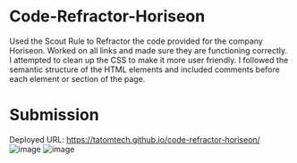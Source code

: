 # Code-Refractor-Horiseon
Used the Scout Rule to Refractor the code provided for the company Horiseon. Worked on all links and made sure they are functioning correctly. I attempted to clean up the CSS to make it more user friendly. I followed the semantic structure of the HTML elements and included comments before each element or section of the page.

 # Submission
Deployed URL:  https://tatomtech.github.io/code-refractor-horiseon/
![image](https://user-images.githubusercontent.com/94080507/146048357-f2c1d0ff-d209-4388-b07d-968be04e73f7.png)
![image](https://user-images.githubusercontent.com/94080507/146048588-fa427adc-597f-42f4-9a64-24d8bef13265.png)
